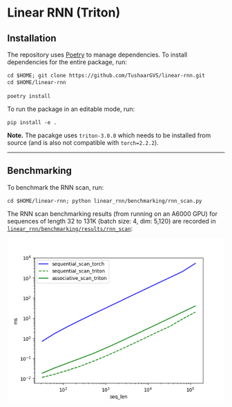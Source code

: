 # Linear RNN (Triton)

## Installation

The repository uses [Poetry](https://python-poetry.org/docs/) to manage dependencies. To install dependencies for the
entire package, run:

```shell
cd $HOME; git clone https://github.com/TushaarGVS/linear-rnn.git
cd $HOME/linear-rnn

poetry install
```

To run the package in an editable mode, run:

```shell
pip install -e .
```

__Note.__ The pacakge uses `triton-3.0.0` which needs to be installed from source (and is also not compatible with
`torch=2.2.2`).

---

## Benchmarking

To benchmark the RNN scan, run:

```shell
cd $HOME/linear-rnn; python linear_rnn/benchmarking/rnn_scan.py
```

The RNN scan benchmarking results (from running on an A6000 GPU) for sequences of length 32 to 131K (batch size: 4, dim:
5,120) are recorded in
[`linear_rnn/benchmarking/results/rnn_scan`](https://github.com/TushaarGVS/linear-rnn/blob/main/linear_rnn/benchmarking/results/rnn_scan):

![rnn_scan_benchmark.png](linear_rnn/benchmarking/results/rnn_scan/rnn_scan_performance.png)
